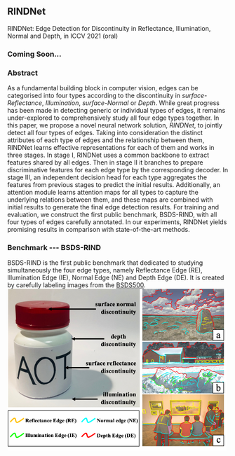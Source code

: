 ## RINDNet
RINDNet: Edge Detection for Discontinuity in Reflectance, Illumination, Normal and Depth, in ICCV 2021 (oral)

### Coming Soon...

### Abstract
As a fundamental building block in computer vision, edges can be categorised into four types according to the discontinuity in *surface-Reflectance*, *Illumination*, *surface-Normal* or *Depth*. While great progress has been made in detecting generic or individual types of edges, it remains under-explored to comprehensively study all four edge types together. In this paper, we propose a novel neural network solution, *RINDNet*, to jointly detect all four types of edges. Taking into consideration the distinct attributes of each type of edges and the relationship between them, RINDNet learns effective representations for each of them and works in three stages. In stage I, RINDNet uses a common backbone to extract features shared by all edges. Then in stage II it branches to prepare discriminative features for each edge type by the corresponding decoder. In stage III, an independent decision head for each type aggregates the features from previous stages to predict the initial results. Additionally, an attention module learns attention maps for all types to capture the underlying relations between them, and these maps are combined with initial results to generate the final edge detection results. For training and evaluation, we construct the first public benchmark, BSDS-RIND, with all four types of edges carefully annotated. In our experiments, RINDNet yields promising results in comparison with state-of-the-art methods.

### Benchmark --- BSDS-RIND
BSDS-RIND is the first public benchmark that dedicated to studying simultaneously the four edge types, namely Reflectance Edge (RE), Illumination Edge (IE), Normal Edge (NE) and Depth Edge (DE). It is created by carefully labeling images from the [BSDS500](https://www2.eecs.berkeley.edu/Research/Projects/CS/vision/grouping/resources.html).
<img src="fig/examples.png" width="500">



